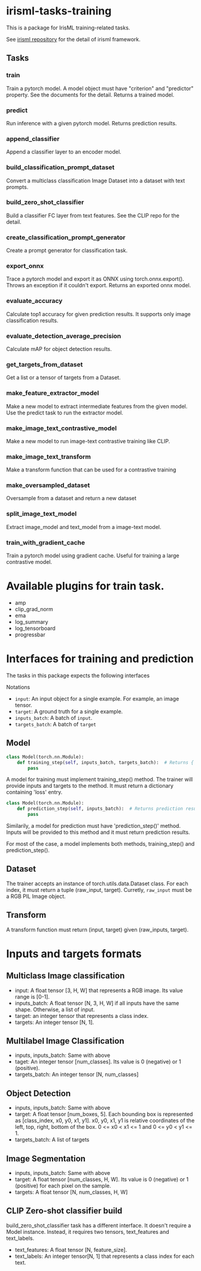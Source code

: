 # irisml-tasks-training

This is a package for IrisML training-related tasks.

See [irisml repository](https://github.com/microsoft/irisml) for the detail of irisml framework.

## Tasks

### train
Train a pytorch model. A model object must have "criterion" and "predictor" property. See the documents for the detail. Returns a trained model.

### predict
Run inference with a given pytorch model. Returns prediction results.

### append_classifier
Append a classifier layer to an encoder model.

### build_classification_prompt_dataset
Convert a multiclass classification Image Dataset into a dataset with text prompts.

### build_zero_shot_classifier
Build a classifier FC layer from text features. See the CLIP repo for the detail.

### create_classification_prompt_generator
Create a prompt generator for classification task.

### export_onnx
Trace a pytorch model and export it as ONNX using torch.onnx.export(). Throws an exception if it couldn't export. Returns an exported onnx model.

### evaluate_accuracy
Calculate top1 accuracy for given prediction results. It supports only image classification results.

### evaluate_detection_average_precision
Calculate mAP for object detection results.

### get_targets_from_dataset
Get a list or a tensor of targets from a Dataset.

### make_feature_extractor_model
Make a new model to extract intermediate features from the given model. Use the predict task to run the extractor model.

### make_image_text_contrastive_model
Make a new model to run image-text contrastive training like CLIP.

### make_image_text_transform
Make a transform function that can be used for a contrastive training

### make_oversampled_dataset
Oversample from a dataset and return a new dataset

### split_image_text_model
Extract image_model and text_model from a image-text model.

### train_with_gradient_cache
Train a pytorch model using gradient cache. Useful for training a large contrastive model.

# Available plugins for train task.
- amp
- clip_grad_norm
- ema
- log_summary
- log_tensorboard
- progressbar

# Interfaces for training and prediction
The tasks in this package expects the following interfaces

Notations
- ```input```: An input object for a single example. For example, an image tensor.
- ```target```: A ground truth for a single example.
- ```inputs_batch```: A batch of ```input```.
- ```targets_batch```: A batch of ```target```

## Model

```python
class Model(torch.nn.Module):
    def training_step(self, inputs_batch, targets_batch):  # Returns {'loss': loss_tensor}
        pass
```
A model for training must implement training_step() method. The trainer will provide inputs and targets to the method. It must return a dictionary containing 'loss' entry.

```python
class Model(torch.nn.Module):
    def prediction_step(self, inputs_batch):  # Returns prediction results
        pass 
```
Similarily, a model for prediction must have 'prediction_step()' method. Inputs will be provided to this method and it must return prediction results.

For most of the case, a model implements both methods, training_step() and prediction_step().

## Dataset
The trainer accepts an instance of torch.utils.data.Dataset class. For each index, it must return a tuple (raw_input, target). Curretly, `raw_input` must be a RGB PIL Image object.

## Transform
A transform function must return (input, target) given (raw_inputs, target).

# Inputs and targets formats
## Multiclass Image classification
- input: A float tensor [3, H, W] that represents a RGB image. Its value range is [0-1].
- inputs_batch: A float tensor [N, 3, H, W] if all inputs have the same shape. Otherwise, a list of input.
- target: an integer tensor that represents a class index.
- targets: An integer tensor [N, 1].

## Multilabel Image Classification
- inputs, inputs_batch: Same with above
- taget: An integer tensor [num_classes]. Its value is 0 (negative) or 1 (positive).
- targets_batch: An integer tensor [N, num_classes]

## Object Detection
- inputs, inputs_batch: Same with above
- target: A float tensor [num_boxes, 5]. Each bounding box is represented as [class_index, x0, y0, x1, y1]. x0, y0, x1, y1 is relative coordinates of the left, top, right, bottom of the box. 0 <= x0 < x1 <= 1 and 0 <= y0 < y1 <= 1.
- targets_batch: A list of targets

## Image Segmentation
- inputs, inputs_batch: Same with above
- target: A float tensor [num_classes, H, W]. Its value is 0 (negative) or 1 (positive) for each pixel on the sample.
- targets: A float tensor [N, num_classes, H, W]

## CLIP Zero-shot classifier build
build_zero_shot_classifier task has a different interface. It doesn't require a Model instance. Instead, it requires two tensors, text_features and text_labels. 
- text_features: A float tensor [N, feature_size].
- text_labels: An integer tensor[N, 1] that represents a class index for each text.

